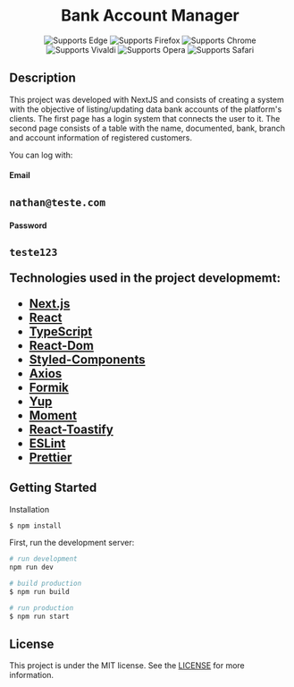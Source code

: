 <p align="center">
    <h1 align="center">Bank Account Manager</h1>
  </a>
</p>

 <p align="center">
    <!-- Edge -->
    <img alt="Supports Edge" longdesc="Supports Edge" src="https://img.shields.io/badge/iOS-000.svg?style=flat-square&logo=MICROSOFT-EDGE&labelColor=0078D7&logoColor=fff" />
    <!-- Firefox -->
    <img alt="Supports Firefox" longdesc="Supports Firefox" src="https://img.shields.io/badge/Android-000.svg?style=flat-square&logo=FIREFOX&labelColor=FF7139&logoColor=fff" />
    <!-- Chrome -->
    <img alt="Supports Chrome" longdesc="Supports Chrome" src="https://img.shields.io/badge/web-000.svg?style=flat-square&logo=GOOGLE-CHROME&labelColor=4285F4&logoColor=fff" />
     <!-- Vivaldi -->
    <img alt="Supports Vivaldi" longdesc="Supports Vivaldi" src="https://img.shields.io/badge/web-000.svg?style=flat-square&logo=VIVALDI&labelColor=EF3939&logoColor=fff" />
     <!-- Opera -->
    <img alt="Supports Opera" longdesc="Supports Opera" src="https://img.shields.io/badge/web-000.svg?style=flat-square&logo=OPERA&labelColor=FF1B2D&logoColor=fff" />
     <!-- Safari -->
    <img alt="Supports Safari" longdesc="Supports Safari" src="https://img.shields.io/badge/web-000.svg?style=flat-square&logo=SAFARI&labelColor=000000&logoColor=fff" />
  </p>

</p>

## Description

This project was developed with NextJS and consists of creating a system with the objective of listing/updating data
bank accounts of the platform's clients. The first page has a login system that connects the user to it. The second page consists of a table with the name, documented, bank, branch and account information of registered customers.

You can log with:

<h4>Email<h2/>

```bash
nathan@teste.com
```

<h4>Password<h2/>


```bash
teste123
```

Technologies used in the project developmemt:

- [Next.js](https://nextjs.org/)
- [React](https://pt-br.reactjs.org/)
- [TypeScript](https://www.typescriptlang.org/)
- [React-Dom](https://pt-br.reactjs.org/docs/react-dom.html)
- [Styled-Components](https://www.styled-components.com/)
- [Axios](https://axios-http.com/)
- [Formik](https://formik.org/docs/overview)
- [Yup](https://github.com/jquense/yup)
- [Moment](https://momentjs.com/)
- [React-Toastify](https://fkhadra.github.io/react-toastify/introduction)
- [ESLint](https://eslint.org/)
- [Prettier](https://prettier.io/)


## Getting Started

Installation

```bash
$ npm install
```


First, run the development server:

```bash
# run development
npm run dev

# build production
$ npm run build

# run production
$ npm run start
```

## License

This project is under the MIT license. See the [LICENSE]() for more information.
